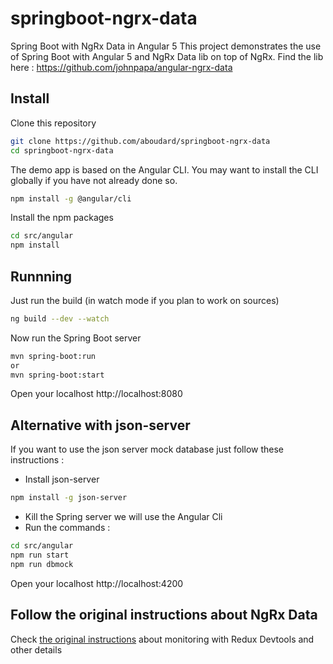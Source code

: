 # springboot-ngrx-data

Spring Boot with NgRx Data in Angular 5
This project demonstrates the use of Spring Boot with Angular 5 and NgRx Data lib on top of NgRx.
Find the lib here : https://github.com/johnpapa/angular-ngrx-data

## Install

Clone this repository

```bash
git clone https://github.com/aboudard/springboot-ngrx-data
cd springboot-ngrx-data
```

The demo app is based on the Angular CLI. You may want to install the CLI globally if you have not already done so.

```bash
npm install -g @angular/cli
```

Install the npm packages

```bash
cd src/angular
npm install
```

## Runnning

Just run the build (in watch mode if you plan to work on sources)
```bash
ng build --dev --watch
```

Now run the Spring Boot server
```bash
mvn spring-boot:run
or
mvn spring-boot:start
```

Open your localhost http://localhost:8080

## Alternative with json-server
If you want to use the json server mock database just follow these instructions :
- Install json-server
```bash
npm install -g json-server
```

- Kill the Spring server we will use the Angular Cli
- Run the commands :
```bash
cd src/angular
npm run start
npm run dbmock
```

Open your localhost http://localhost:4200

## Follow the original instructions about NgRx Data
Check [the original instructions](https://github.com/johnpapa/angular-ngrx-data/blob/master/README.md) about monitoring with Redux Devtools and other details
